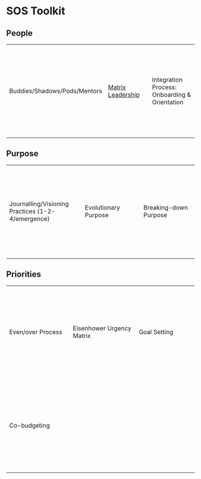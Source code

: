 # SOS Toolkit

## People

<table>
  <tr height="250px">
    <td width="250px">Buddies/Shadows/Pods/Mentors</td>
    <td width="250px"><a href="toolkit/people/matrix-leadership.md">Matrix Leadership</a></td>
    <td width="250px">Integration Process: Onboarding & Orientation</td>
  </tr>
</table>

## Purpose

<table>
  <tr height="250px">
    <td width="250px">Journalling/Visioning Practices (1-2-4/emergence)</td>
    <td width="250px">Evolutionary Purpose</td>
    <td width="250px">Breaking-down Purpose</td>
  </tr>
</table>

## Priorities

<table>
  <tr height="250px">
    <td width="250px">Even/over Process</td>
    <td width="250px">Eisenhower Urgency Matrix</td>
    <td width="250px">Goal Setting</td>
  </tr>
  <tr height="250px">
    <td>Co-budgeting</td>
  </tr>
</table>
